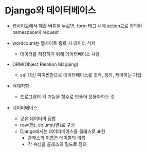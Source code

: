 <h1>Django와 데이터베이스</h1>

* 웹사이트에서 제출 버튼을 누르면, form 태그 내에 action으로 정의된 namespace에 request
* wordcount는 웹사이트 종료 시 데이터 삭제
  * 데이터를 저장하기 위해 데이터베이스 사용



* ORM(Object Relation Mapping)
  * sql 대신 파이썬만으로 데이터베이스를 조작, 정의, 제어하는 기법



* 객체지향

  * 프로그램의 각 기능을 함수로 만들어 모듈화하는 것

  

* 데이터베이스
  * 공유 데이터의 집합
  * row(행), column(열)로 구성
  * Django에서는 데이터베이스를 클래스로 표현
    * 클래스의 이름은 테이블의 이름
    * 각 속성을 클래스의 필드로 정의